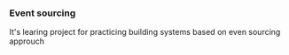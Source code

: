 ### Event sourcing

It's learing project for practicing building systems based on even sourcing approuch
